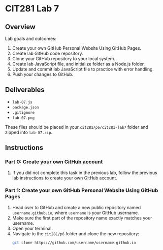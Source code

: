 # CIT281 Lab 7

## Overview

Lab goals and outcomes:

1. Create your own GitHub Personal Website Using GitHub Pages.
2. Create lab GitHub code repository.
3. Clone your GitHub repository to your local system.
4. Create lab JavaScript file, and initialize folder as a Node.js folder.
5. Update and commit lab JavaScript file to practice with error handling.
6. Push your changes to GitHub.

## Deliverables

- `lab-07.js`
- `package.json`
- `.gitignore`
- `lab-07.png`

These files should be placed in your `cit281/p6/cit281-lab7` folder and zipped into `lab-07.zip`.

## Instructions

### Part 0: Create your own GitHub account

1. If you did not complete this task in the previous lab, follow the previous lab instructions to create your own GitHub account.

### Part 1: Create your own GitHub Personal Website Using GitHub Pages

1. Head over to GitHub and create a new public repository named `username.github.io`, where `username` is your GitHub username.
2. Make sure the first part of the repository name exactly matches your username.
3. Open your terminal.
4. Navigate to the `cit281/p6` folder and clone the new repository:
   ```sh
   git clone https://github.com/username/username.github.io
